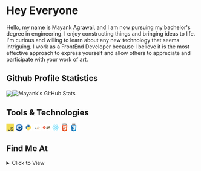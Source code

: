 # Hey Everyone

Hello, my name is Mayank Agrawal, and I am now pursuing my bachelor's degree in engineering. I enjoy constructing things and bringing ideas to life. I'm curious and willing to learn about any new technology that seems intriguing. I work as a FrontEnd Developer because I believe it is the most effective approach to express yourself and allow others to appreciate and participate with your work of art.

## Github Profile Statistics

  <img align="center" src="https://github-readme-stats.vercel.app/api/top-langs/?username=Mayank1403&hide=java,html&langs_count=3&theme=gruvbox" /><img align="center" src="https://github-readme-stats.vercel.app/api?username=Mayank1403&show_icons=true&line_height=27&count_private=true&title_color=ffffff&text_color=c9cacc&icon_color=2bbc8a&bg_color=1d1f21" alt="Mayank's GitHub Stats" />

## Tools & Technologies

<p align="center">

<code><img height="20" src="https://raw.githubusercontent.com/github/explore/80688e429a7d4ef2fca1e82350fe8e3517d3494d/topics/javascript/javascript.png"></code>
<code><img height="20" src="https://raw.githubusercontent.com/github/explore/80688e429a7d4ef2fca1e82350fe8e3517d3494d/topics/cpp/cpp.png"></code>
<code><img height="20" src="https://raw.githubusercontent.com/github/explore/80688e429a7d4ef2fca1e82350fe8e3517d3494d/topics/python/python.png"></code>
<code><img height="20" src="https://raw.githubusercontent.com/github/explore/80688e429a7d4ef2fca1e82350fe8e3517d3494d/topics/mysql/mysql.png"></code>
<code><img height="20" src="https://raw.githubusercontent.com/github/explore/80688e429a7d4ef2fca1e82350fe8e3517d3494d/topics/git/git.png"></code>
<code><img height="20" src="https://raw.githubusercontent.com/github/explore/80688e429a7d4ef2fca1e82350fe8e3517d3494d/topics/react/react.png"></code>
<code><img height="20" src="https://raw.githubusercontent.com/github/explore/80688e429a7d4ef2fca1e82350fe8e3517d3494d/topics/html/html.png"></code>
<code><img height="20" src="https://raw.githubusercontent.com/github/explore/80688e429a7d4ef2fca1e82350fe8e3517d3494d/topics/css/css.png"></code>

</p>

## Find Me At

<details>
  <summary>Click to View</summary>
  <br>
  ⚫ Gmail 				: mayank1403@gmail.com <br>
  ⚫ LinkedIn			: https://www.linkedin.com/in/mayank-a-299863b4/ <br>
  ⚫ HackerRank			: https://www.hackerrank.com/mayank1403 <br>
</details>
